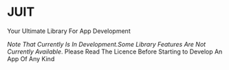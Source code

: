 # JUIT
Your Ultimate Library For App Development

*Note That Currently Is In Development.Some Library Features Are Not Currently Available*.
Please Read The Licence Before Starting to Develop An App Of Any Kind
